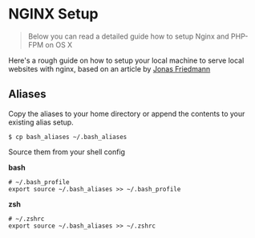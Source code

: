 # NGINX Setup
> Below you can read a detailed guide how to setup Nginx and PHP-FPM on OS X 

Here's a rough guide on how to setup your local machine to serve local websites with nginx, based on an article by [Jonas Friedmann](https://blog.frd.mn/install-nginx-php-fpm-mysql-and-phpmyadmin-on-os-x-mavericks-using-homebrew/)

## Aliases
Copy the aliases to your home directory or append the contents to your existing alias setup.
```
$ cp bash_aliases ~/.bash_aliases
```

Source them from your shell config

**bash**
```
# ~/.bash_profile
export source ~/.bash_aliases >> ~/.bash_profile
```

**zsh**
```
# ~/.zshrc
export source ~/.bash_aliases >> ~/.zshrc
```
